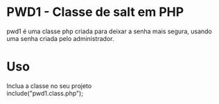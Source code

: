 # PWD1 - Classe de salt em PHP
pwd1 é uma classe php criada para deixar a senha mais segura, usando uma senha criada pelo administrador.
<br>
# Uso
Inclua a classe no seu projeto
<br>
include("pwd1.class.php");
